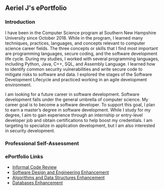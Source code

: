 ## Aeriel J's ePortfolio


### Introduction
I have been in the Computer Science program at Southern New Hampshire University since October 2018. While in the program, I learned many techniques, practices, languages, and concepts relevant to computer science career fields. The three concepts or skills that I find most important are programming languages, secure coding, and the software development life cycle. During my studies, I worked with several programming languages, including Python, Java, C++, SQL, and Assembly Language. I learned how to identify common security vulnerabilities and write secure code to mitigate risks to software and data. I explored the stages of the Software Development Lifecycle and practiced working in an agile development environment. 

I am looking for a future career in software development. Software development falls under the general umbrella of computer science. My career goal is to become a software developer. To support this goal, I plan to earn a master’s degree in software development. While I study for my degree, I aim to gain experience through an internship or entry-level developer job and obtain certifications to help boost my credentials. I am targeting to specialize in application development, but I am also interested in security development. 

### Professional Self-Assessment


### ePortfolio Links
- [Informal Code Review](https://aerielj.github.io/CodeReview.html)
- [Software Design and Engineering Enhancement](https://aerielj.github.io/SoftwareDesignAndEngineering.html)
- [Algorithms and Data Structures Enhancement](https://aerielj.github.io/AlgorithmsAndDataStructures.html)
- [Databases Enhancement](https://aerielj.github.io/DatabasesEnhancement.html)

